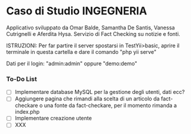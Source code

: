 # Caso di Studio INGEGNERIA
 Applicativo sviluppato da Omar Balde, Samantha De Santis, Vanessa Cutrignelli e Aferdita Hysa.
 Servizio di Fact Checking su notizie e fonti.

 ISTRUZIONI:
 Per far partire il server spostarsi in TestYii>basic, aprire il terminale in questa cartella e dare il comando "php yii serve"

 Dati per il login: 
 "admin:admin" oppure "demo:demo"

 ### To-Do List

- [ ] Implementare database MySQL per la gestione degli utenti, dati ecc?
- [ ] Aggiungere pagina che rimandi alla scelta di un articolo da fact-checkare o una fonte da fact-checkare, per il momento rimanda a index.php
- [ ] Implementare creazione utente
- [ ] XXX
